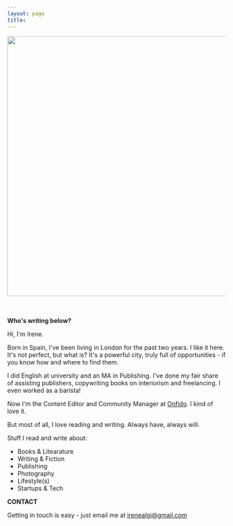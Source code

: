 ```yaml
---
layout: page
title: 
---
```


<center><img src="https://c2.staticflickr.com/4/3685/20202807142_a8520720eb_b.jpg" width="600"/></center>

<br>
<br>

**Who's writing below?**

<p>
Hi, I'm Irene. 

Born in Spain, I've been living in London for the past two years. I like it here. It's not perfect, but what is? It's a powerful city, truly full of opportunities - if you know how and where to find them.

I did English at university and an MA in Publishing. I've done my fair share of assisting publishers, copywriting books on interiorism and freelancing. I even worked as a barista!  

Now I'm the Content Editor and Community Manager at <a href="https://onfido.com/" target="_blank">Onfido</a>. I kind of love it.

But most of all, I love reading and writing. Always have, always will. 

Stuff I read and write about:

- Books & Litearature
- Writing & Fiction
- Publishing
- Photography
- Lifestyle(s)
- Startups & Tech 


**CONTACT**

Getting in touch is easy - just email me at irenealgi@gmail.com


